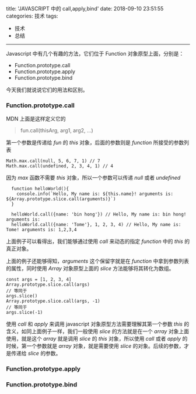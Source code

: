 title: 'JAVASCRIPT 中的 call,apply,bind'
date: 2018-09-10 23:51:55
categories: 技术
tags:

- 技术
- 总结

---

Javascript 中有几个有趣的方法，它们位于 Function 对象原型上面，分别是：

- Function.prototype.call
- Function.prototype.apply
- Function.prototype.bind

今天我们就说说它们的用法和区别。

### Function.prototype.call

MDN 上面是这样定义它的

> fun.call(thisArg, arg1, arg2, ...)

第一个参数是传递给 _fun_ 的 _this_ 对象，后面的参数则是 _function_ 所接受的参数列表

```
Math.max.call(null, 5, 6, 7, 1) // 7
Math.max.call(undefined, 2, 3, 4, 1) // 4
```

因为 _max_ 函数不需要 _this_ 对象，所以一个参数可以传递 _null_ 或者 _undefined_

```
  function helloWorld(){
    console.info(`Hello, My name is: ${this.name}! arguments is: ${Array.prototype.slice.call(arguments)}`)
  }

  helloWorld.call({name: 'bin hong'}) // Hello, My name is: bin hong! arguments is:
  helloWorld.call({name: 'Tome'}, 1, 2, 3, 4) // Hello, My name is: Tome! arguments is: 1,2,3,4
```

上面例子可以看得出，我们能够通过使用 _call_ 来动态的指定 _function_ 中的 _this_ 的真正对象。

上面的例子还能够得知，_arguments_ 这个保留字就是在 _function_ 中拿到参数列表的属性，同时使用 _Array_ 对象原型上面的 _slice_ 方法能够将其转化为数组。

```
const args = [1, 2, 3, 4]
Array.prototype.slice.call(args)
// 等同于
args.slice()
Array.prototype.slice.call(args, -1)
// 等同于
args.slice(-1)
```

使用 _call_ 和 _apply_ 来调用 javascript 对象原型方法需要理解其第一个参数 _this_ 的含义，如同上面例子一样，我们一般使用 _slice_ 的方法就是在一个 _array_ 对象上面使用，就是这个 _array_ 就是调用 _slice_ 的 _this_ 对象，所以使用 _call_ 或者 _apply_ 的时候，第一个参数就是 _array_ 对象，就是需要使用 _slice_ 的对象。后续的参数，才是传递给 _slice_ 的参数。

### Function.prototype.apply

### Function.prototype.bind
